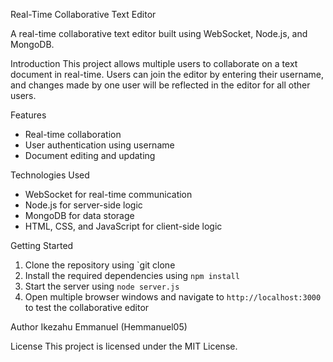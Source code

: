 Real-Time Collaborative Text Editor

A real-time collaborative text editor built using WebSocket, Node.js, and MongoDB.

Introduction
This project allows multiple users to collaborate on a text document in real-time. Users can join the editor by entering their username, and changes made by one user will be reflected in the editor for all other users.

Features
- Real-time collaboration
- User authentication using username
- Document editing and updating

Technologies Used
- WebSocket for real-time communication
- Node.js for server-side logic
- MongoDB for data storage
- HTML, CSS, and JavaScript for client-side logic

Getting Started
1. Clone the repository using `git clone 
2. Install the required dependencies using `npm install`
3. Start the server using `node server.js`
4. Open multiple browser windows and navigate to `http://localhost:3000` to test the collaborative editor

Author
Ikezahu Emmanuel (Hemmanuel05)

License
This project is licensed under the MIT License. 
